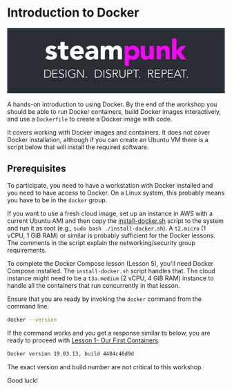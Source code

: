 # Introduction to Docker

![Logo](https://github.com/SteampunkFoundry/images/raw/master/steampunk_banner-white_pink_on_grey.jfif)

A hands-on introduction to using Docker. By the end of the workshop you should
be able to run Docker containers, build Docker images interactively, and use a
`Dockerfile` to create a Docker image with code.

It covers working with Docker images and containers. It does not cover Docker
installation, although if you can create an Ubuntu VM there is a script below
that will install the required software.

## Prerequisites

To participate, you need to have a workstation with Docker installed and you
need to have access to Docker. On a Linux system, this probably means you have
to be in the `docker` group.

If you want to use a fresh cloud image, set up an instance in AWS with a current
Ubuntu AMI and then copy the [install-docker.sh](install-docker.sh) script to
the system and run it as root (e.g., `sudo bash ./install-docker.sh`).
A `t2.micro` (1 vCPU, 1 GiB RAM) or similar is probably sufficient for the
Docker lessons. The comments in the script explain the networking/security group
requirements.

To complete the Docker Compose lesson (Lesson 5), you'll need Docker Compose
installed. The `install-docker.sh` script handles that. The cloud instance might
need to be a `t3a.medium` (2 vCPU, 4 GiB RAM) instance to handle all the
containers that run concurrently in that lesson.

Ensure that you are ready by invoking the `docker` command from the command
line.

```bash
docker --version
```

If the command works and you get a response similar to below, you are ready to
proceed with [Lesson 1- Our First Containers](01-Lesson/README.md).

```bash
Docker version 19.03.13, build 4484c46d9d
```

The exact version and build number are not critical to this workshop.

Good luck!

